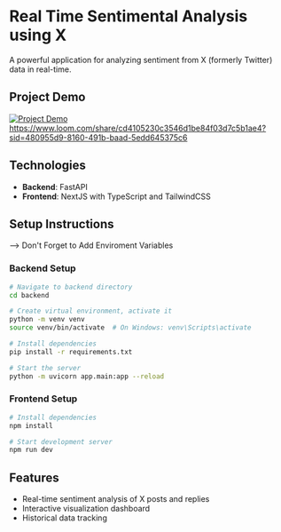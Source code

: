 # Real Time Sentimental Analysis using X

A powerful application for analyzing sentiment from X (formerly Twitter) data in real-time.

## Project Demo

[![Project Demo](https://cdn.loom.com/sessions/thumbnails/cd4105230c3546d1be84f03d7c5b1ae4-with-play.gif)](https://www.loom.com/share/cd4105230c3546d1be84f03d7c5b1ae4?sid=480955d9-8160-491b-baad-5edd645375c6)
https://www.loom.com/share/cd4105230c3546d1be84f03d7c5b1ae4?sid=480955d9-8160-491b-baad-5edd645375c6

## Technologies

- **Backend**: FastAPI
- **Frontend**: NextJS with TypeScript and TailwindCSS

## Setup Instructions

--> Don't Forget to Add Enviroment Variables

### Backend Setup

```bash
# Navigate to backend directory
cd backend

# Create virtual environment, activate it
python -m venv venv
source venv/bin/activate  # On Windows: venv\Scripts\activate

# Install dependencies
pip install -r requirements.txt

# Start the server
python -m uvicorn app.main:app --reload
```

### Frontend Setup

```bash
# Install dependencies
npm install

# Start development server
npm run dev
```

## Features

- Real-time sentiment analysis of X posts and replies
- Interactive visualization dashboard
- Historical data tracking

